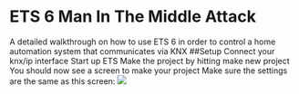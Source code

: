 # ETS 6 Man In The Middle Attack
A detailed walkthrough on how to use ETS 6 in order to control a home automation system that communicates via KNX
##Setup
Connect your knx/ip interface
Start up ETS
Make the project by hitting make new project
You should now see a screen to make your project
Make sure the settings are the same as this screen:
<img src= "/DirectedStudy//Tutorial/Images/ProjectScreen.png">
